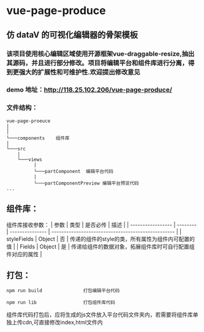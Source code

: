 # vue-page-produce

## 仿 dataV 的可视化编辑器的骨架模板
### 该项目使用核心编辑区域使用开源框架vue-draggable-resize,抽出其源码，并且进行部分修改。项目将编辑平台和组件库进行分离，得到更强大的扩展性和可维护性.欢迎提出修改意见

### demo 地址：http://118.25.102.206/vue-page-produce/


### 文件结构：

```
vue-page-proeuce
│    
│
└───components    组件库              
│
└───src
    |
    └───views
          |
          └───partComponent  编辑平台代码
          |
          └───partComponentPreview 编辑平台预览代码
...
```

## 组件库：
组件库接收参数：
| 参数              | 类型     | 是否必传        | 描述                                               |
| ----------------- | -------- | --------------- | -------------------------------------------------- |
| styleFields       | Object   | 否              | 传递的组件的style的类，所有属性为组件内可配置的值  |
| Fields            | Object   | 是              | 传递给组件的数据对象，拓展组件库时可自行配置组件对应的属性 |

## 打包：
```
npm run build               打包编辑平台代码

npm run lib                 打包组件库代码
```
组件库代码打包后，应将生成的js文件放入平台代码文件夹内，若需要将组件库单独上传cdn,可直接修改index,html文件内

